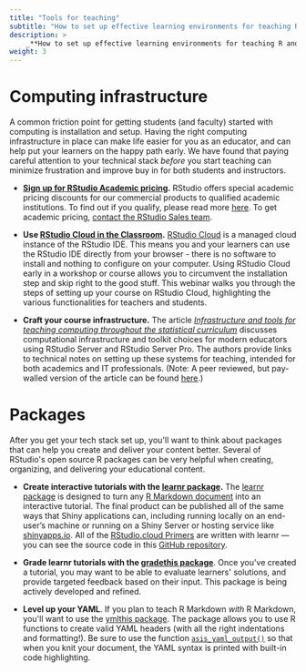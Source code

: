 ```yaml
---
title: "Tools for teaching"
subtitle: "How to set up effective learning environments for teaching R and data science."
description: >
    _**How to set up effective learning environments for teaching R and data science.**_ Design an infrastructure and choose packages that can set you and your learners on the happy path.
weight: 3
---
```


# Computing infrastructure

A common friction point for getting students (and faculty) started with computing is installation and setup. Having the right computing infrastructure in place can make life easier for you as an educator, and can help put your learners on the happy path early. We have found that paying careful attention to your technical stack *before* you start teaching can minimize frustration and improve buy in for both students and instructors.

- **[Sign up for RStudio Academic pricing](https://www.rstudio.com/pricing/academic-pricing/).** RStudio offers special academic pricing discounts for our commercial products to qualified academic institutions. To find out if you qualify, please read more [here](https://www.rstudio.com/pricing/academic-pricing/). To get academic pricing, [contact the RStudio Sales team](https://www.rstudio.com/about/contact-sales/).

- **Use [RStudio Cloud in the Classroom](https://resources.rstudio.com/webinars/rstudio-cloud-in-the-classroom).** [RStudio Cloud](https://rstudio.cloud/) is a managed cloud instance of the RStudio IDE. This means you and your learners can use the RStudio IDE directly from your browser - there is no software to install and nothing to configure on your computer. Using RStudio Cloud early in a workshop or course allows you to circumvent the installation step and skip right to the good stuff. This webinar walks you through the steps of setting up your course on RStudio Cloud, highlighting the various functionalities for teachers and students.

- **Craft your course infrastructure.** The article [_Infrastructure and tools for teaching computing throughout the statistical curriculum_](https://peerj.com/preprints/3181/) discusses computational infrastructure and toolkit choices for modern educators using RStudio Server and RStudio Server Pro. The authors provide links to technical notes on setting up these systems for teaching, intended for both academics and IT professionals. (Note: A peer reviewed, but pay-walled version of the article can be found [here](https://www.tandfonline.com/doi/full/10.1080/00031305.2017.1397549).)

# Packages

After you get your tech stack set up, you'll want to think about packages that can help you create and deliver your content better. Several of RStudio's open source R packages can be very helpful when creating, organizing, and delivering your educational content.

- __Create interactive tutorials with the [learnr package](https://rstudio.github.io/learnr/).__ The [learnr package](https://rstudio.github.io/learnr/) is designed to turn any [R Markdown document](https://rmarkdown.rstudio.com) into an interactive tutorial. The final product can be published all of the same ways that Shiny applications can, including running locally on an end-user’s machine or running on a Shiny Server or hosting service like [shinyapps.io](https://www.shinyapps.io/). All of the [RStudio.cloud Primers](https://rstudio.cloud/learn/primers) are written with learnr &mdash; you can see the source code in this [GitHub repository](https://github.com/rstudio-education/primers).

- __Grade learnr tutorials with the [gradethis package](https://rstudio-education.github.io/gradethis/)__. Once you've created a tutorial, you may want to be able to evaluate learners' solutions, and provide targeted feedback based on their input. This package is being actively developed and refined.

- __Level up your YAML__. If you plan to teach R Markdown *with* R Markdown, you'll want to use the [ymlthis package](https://ymlthis.r-lib.org/). The package allows you to use R functions to create valid YAML headers (with all the right indentations and formatting!). Be sure to use the function [`asis_yaml_output()`](https://ymlthis.r-lib.org/reference/asis_yaml_output.html) so that when you knit your document, the YAML syntax is printed with built-in code highlighting.
